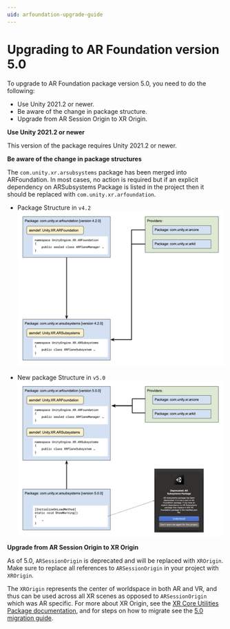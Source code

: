 ```yaml
---
uid: arfoundation-upgrade-guide
---
```


<!-- To do in follow-up PR: move this information to Migration-guide-5.x page, and reformat this page as a landing page for all the migration guides -->

# Upgrading to AR Foundation version 5.0

To upgrade to AR Foundation package version 5.0, you need to do the following:

- Use Unity 2021.2 or newer.
- Be aware of the change in package structure.
- Upgrade from AR Session Origin to XR Origin.

**Use Unity 2021.2 or newer**

This version of the package requires Unity 2021.2 or newer.

**Be aware of the change in package structures**

The `com.unity.xr.arsubsystems` package has been merged into ARFoundation. In most cases, no action is required but if an explicit dependency on ARSubsystems Package is listed in the project then it should be replaced with `com.unity.xr.arfoundation`.

- Package Structure in `v4.2`
![Package Structure in 4.2](../images/package-structure-4.2.jpg)

- New package Structure in `v5.0`
![Package Structure in 5.0](../images/package-structure-5.0.jpg)

**Upgrade from AR Session Origin to XR Origin**

As of 5.0, `ARSessionOrigin` is deprecated and will be replaced with `XROrigin`. Make sure to replace all references to `ARSessionOrigin` in your project with `XROrigin`.

The `XROrigin` represents the center of worldspace in both AR and VR, and thus can be used across all XR scenes as opposed to `ARSessionOrigin` which was AR specific. For more about XR Origin, see the [XR Core Utilities Package documentation](https://docs.unity3d.com/Packages/com.unity.xr.core-utils@latest/index.html), and for steps on how to migrate see the [5.0 migration guide](migration-guide-5-x.md).
